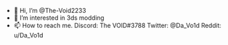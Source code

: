 - 👋 Hi, I’m @The-Void2233
- 👀 I’m interested in 3ds modding
- 📫 How to reach me. Discord: The VOID#3788 Twitter: @Da_Vo1d Reddit: u/Da_Vo1d

<!---
The-Void2233/The-Void2233 is a ✨ special ✨ repository because its `README.md` (this file) appears on your GitHub profile.
You can click the Preview link to take a look at your changes.
--->
